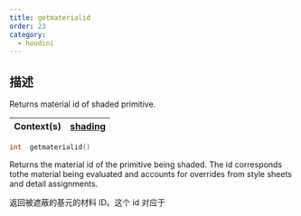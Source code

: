 ```yaml
---
title: getmaterialid
order: 23
category:
  - houdini
---
```

    
## 描述

Returns material id of shaded primitive.

| Context(s) | [shading](../contexts/shading.html) |
| ---------- | ----------------------------------- |

```c
int  getmaterialid()
```

Returns the material id of the primitive being shaded. The id corresponds
tothe material being evaluated and accounts for overrides from style sheets
and detail assignments.

返回被遮蔽的基元的材料 ID。这个 id 对应于
